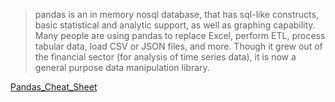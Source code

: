 > pandas is an in memory nosql database, that has sql-like constructs, basic statistical and analytic support, as well as graphing capability. \
Many people are using pandas to replace Excel, perform ETL, process tabular data, load CSV or JSON files, and more. Though it grew out of the financial sector (for analysis of time
series data), it is now a general purpose data manipulation library.

[Pandas_Cheat_Sheet](https://pandas.pydata.org/Pandas_Cheat_Sheet.pdf)
